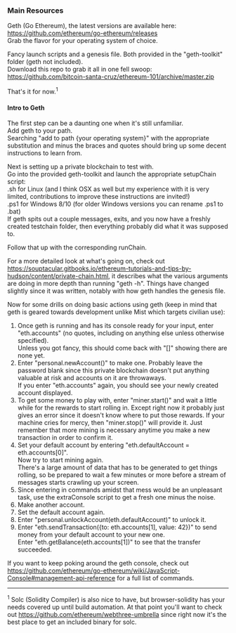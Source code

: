 ### Main Resources
Geth (Go Ethereum), the latest versions are available here: https://github.com/ethereum/go-ethereum/releases  
Grab the flavor for your operating system of choice.

Fancy launch scripts and a genesis file. Both provided in the "geth-toolkit" folder (geth not included).  
Download this repo to grab it all in one fell swoop: https://github.com/bitcoin-santa-cruz/ethereum-101/archive/master.zip  

That's it for now.<sup>1</sup>

#### Intro to Geth

The first step can be a daunting one when it's still unfamiliar.  
Add geth to your path.  
Searching "add to path {your operating system}" with the appropriate substitution and minus the braces and quotes should bring up some decent instructions to learn from.

Next is setting up a private blockchain to test with.  
Go into the provided geth-toolkit and launch the appropriate setupChain script:  
.sh for Linux (and I think OSX as well but my experience with it is very limited, contributions to improve these instructions are invited!)  
.ps1 for Windows 8/10 (for older Windows versions you can rename .ps1 to .bat)  
If geth spits out a couple messages, exits, and you now have a freshly created testchain folder, then everything probably did what it was supposed to.

Follow that up with the corresponding runChain.

For a more detailed look at what's going on, check out https://souptacular.gitbooks.io/ethereum-tutorials-and-tips-by-hudson/content/private-chain.html, it describes what the various arguments are doing in more depth than running "geth -h". Things have changed slightly since it was written, notably with how geth handles the genesis file.

Now for some drills on doing basic actions using geth (keep in mind that geth is geared towards development unlike Mist which targets civilian use):  
1. Once geth is running and has its console ready for your input, enter "eth.accounts" (no quotes, including on anything else unless otherwise specified).  
Unless you got fancy, this should come back with "[]" showing there are none yet.  
2. Enter "personal.newAccount()" to make one. Probably leave the password blank since this private blockchain doesn't put anything valuable at risk and accounts on it are throwaways.  
If you enter "eth.accounts" again, you should see your newly created account displayed.  
3. To get some money to play with, enter "miner.start()" and wait a little while for the rewards to start rolling in. Except right now it probably just gives an error since it doesn't know where to put those rewards. If your machine cries for mercy, then "miner.stop()" will provide it. Just remember that more mining is necessary anytime you make a new transaction in order to confirm it.  
4. Set your default account by entering "eth.defaultAccount = eth.accounts[0]".  
Now try to start mining again.  
There's a large amount of data that has to be generated to get things rolling, so be prepared to wait a few minutes or more before a stream of messages starts crawling up your screen.  
5. Since entering in commands amidst that mess would be an unpleasant task, use the extraConsole script to get a fresh one minus the noise.  
6. Make another account.  
7. Set the default account again.  
8. Enter "personal.unlockAccount(eth.defaultAccount)" to unlock it.  
9. Enter "eth.sendTransaction({to: eth.accounts[1], value: 42})" to send money from your default account to your new one.  
Enter "eth.getBalance(eth.accounts[1])" to see that the transfer succeeded.  

If you want to keep poking around the geth console, check out https://github.com/ethereum/go-ethereum/wiki/JavaScript-Console#management-api-reference for a full list of commands.

---

<sup>1</sup> Solc (Solidity Compiler) is also nice to have, but browser-solidity has your needs covered up until build automation. At that point you'll want to check out https://github.com/ethereum/webthree-umbrella since right now it's the best place to get an included binary for solc.
